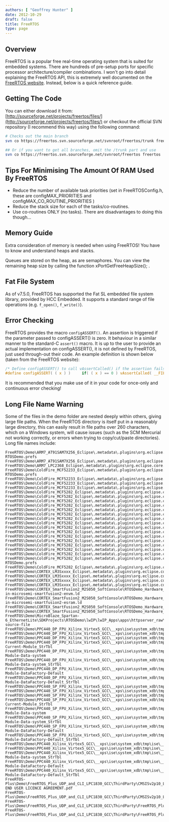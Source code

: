 ```yaml
---
authors: [ "Geoffrey Hunter" ]
date: 2012-10-29
draft: false
title: FreeRTOS
type: page
---
```


## Overview

FreeRTOS is a popular free real-time operating system that is suited for embedded systems. There are hundreds of pre-setup ports for specific processor architecture/compiler combinations. I won't go into detail explaining the FreeRTOS API, this is extremely well documented on the [FreeRTOS website](http://www.freertos.org/). Instead, below is a quick reference guide.

## Getting The Code

You can either download it from: [http://sourceforge.net/projects/freertos/files/](http://sourceforge.net/projects/freertos/files/) or checkout the official SVN repository (I recommend this way) using the following command:

```sh
# Checks out the main branch
svn co https://freertos.svn.sourceforge.net/svnroot/freertos/trunk freertos

## Or if you want to get all branches, omit the /trunk part and use
svn co https://freertos.svn.sourceforge.net/svnroot/freertos freertos
```

## Tips For Minimising The Amount Of RAM Used By FreeRTOS

* Reduce the number of available task priorities (set in FreeRTOSConfig.h, these are configMAX_PRIORITIES and configMAX_CO_ROUTINE_PRIORITIES )
* Reduce the stack size for each of the tasks/co-routines.
* Use co-routines ONLY (no tasks). There are disadvantages to doing this though...

## Memory Guide

Extra consideration of memory is needed when using FreeRTOS! You have to know and understand heaps and stacks.

Queues are stored on the heap, as are semaphores. You can view the remaining heap size by calling the function xPortGetFreeHeapSize(); .

## Fat File System

As of v7.5.0, FreeRTOS has supported the Fat SL embedded file system library, provided by HCC Embedded. It supports a standard range of file operations (e.g. `f_open()`, `f_write()`).

## Error Checking

FreeRTOS provides the macro `configASSERT()`. An assertion is triggered if the parameter passed to configASSERT() is zero. It behaviour in a similar manner to the standard-C `assert()` macro. It is up to the user to provide an actual implementation on configASSERT(), it is not defined by FreeRTOS, just used through-out their code. An example definition is shown below (taken from the FreeRTOS website):

```c    
/* Define configASSERT() to call vAssertCalled() if the assertion fails.  The assertion has failed if the value of the parameter passed into configASSERT() equals zero. */
#define configASSERT( ( x ) )     if( ( x ) == 0 ) vAssertCalled( __FILE__, __LINE__ )
```

It is recommended that you make use of it in your code for once-only and continuous error checking!

## Long File Name Warning

Some of the files in the demo folder are nested deeply within others, giving large file paths. When the FreeRTOS directory is itself put in a reasonably large directory, this can easily result in file paths over 260 characters, which on a Windows system, will cause issues (such as the SCM Mercurial not working correctly, or errors when trying to copy/cut/paste directories). Long file names include:

```text
FreeRTOS\Demo\ARM7_AT91SAM7X256_Eclipse\.metadata\.plugins\org.eclipse.core.runtime\.settings\org.eclipse.cdt.core.prj-RTOSDemo.prefs
FreeRTOS\Demo\ARM7_AT91SAM7X256_Eclipse\.metadata\.plugins\org.eclipse.core.runtime\.settings\org.eclipse.cdt.managedbuilder.core.prefs
FreeRTOS\Demo\ARM7_LPC2368_Eclipse\.metadata\.plugins\org.eclipse.core.resources\.projects\RTOSDemo\.indexes\33\5b\e7\4\history.index
FreeRTOS\Demo\ColdFire_MCF52233_Eclipse\.metadata\.plugins\org.eclipse.core.runtime\.settings\org.eclipse.cdt.core.prj-RTOSDemo.prefs
FreeRTOS\Demo\ColdFire_MCF52233_Eclipse\.metadata\.plugins\org.eclipse.core.runtime\.settings\org.eclipse.cdt.managedbuilder.core.prefs
FreeRTOS\Demo\ColdFire_MCF52233_Eclipse\.metadata\.plugins\org.eclipse.ltk.core.refactoring\.refactorings\.workspace\2008\11\47\refactorings.history
FreeRTOS\Demo\ColdFire_MCF52233_Eclipse\.metadata\.plugins\org.eclipse.ltk.core.refactoring\.refactorings\.workspace\2008\11\47\refactorings.index
FreeRTOS\Demo\ColdFire_MCF5282_Eclipse\.metadata\.plugins\org.eclipse.core.resources\.projects\RTOSDemo\.indexes\18\5b\5e\properties.index
FreeRTOS\Demo\ColdFire_MCF5282_Eclipse\.metadata\.plugins\org.eclipse.core.resources\.projects\RTOSDemo\.indexes\18\5b\e7\74\properties.index
FreeRTOS\Demo\ColdFire_MCF5282_Eclipse\.metadata\.plugins\org.eclipse.core.resources\.projects\RTOSDemo\.indexes\18\5b\e7\a1\history.index
FreeRTOS\Demo\ColdFire_MCF5282_Eclipse\.metadata\.plugins\org.eclipse.core.resources\.projects\RTOSDemo\.indexes\18\5b\e7\a1\properties.index
FreeRTOS\Demo\ColdFire_MCF5282_Eclipse\.metadata\.plugins\org.eclipse.core.resources\.projects\RTOSDemo\.indexes\18\a8\properties.index
FreeRTOS\Demo\ColdFire_MCF5282_Eclipse\.metadata\.plugins\org.eclipse.core.resources\.projects\RTOSDemo\.indexes\18\properties.index
FreeRTOS\Demo\ColdFire_MCF5282_Eclipse\.metadata\.plugins\org.eclipse.core.resources\.projects\RTOSDemo\.indexes\b3\properties.index
FreeRTOS\Demo\ColdFire_MCF5282_Eclipse\.metadata\.plugins\org.eclipse.core.resources\.projects\RTOSDemo\.indexes\c7\properties.index
FreeRTOS\Demo\ColdFire_MCF5282_Eclipse\.metadata\.plugins\org.eclipse.core.resources\.projects\RTOSDemo\.indexes\f7\29\7f\99\81\ce\1e\history.index
FreeRTOS\Demo\ColdFire_MCF5282_Eclipse\.metadata\.plugins\org.eclipse.core.resources\.projects\RTOSDemo\.indexes\f7\29\7f\99\81\ce\1e\properties.index
FreeRTOS\Demo\ColdFire_MCF5282_Eclipse\.metadata\.plugins\org.eclipse.core.resources\.projects\RTOSDemo\.indexes\f7\29\7f\99\81\ce\1e
FreeRTOS\Demo\ColdFire_MCF5282_Eclipse\.metadata\.plugins\org.eclipse.core.resources\.projects\RTOSDemo\.indexes\f7\29\7f\e4\1a\properties.index
FreeRTOS\Demo\ColdFire_MCF5282_Eclipse\.metadata\.plugins\org.eclipse.core.resources\.projects\RTOSDemo\.indexes\f7\7f\history.index
FreeRTOS\Demo\ColdFire_MCF5282_Eclipse\.metadata\.plugins\org.eclipse.core.resources\.projects\RTOSDemo\.indexes\f7\7f\properties.index
FreeRTOS\Demo\ColdFire_MCF5282_Eclipse\.metadata\.plugins\org.eclipse.core.resources\.projects\RTOSDemo\.indexes\f7\a8\properties.index
FreeRTOS\Demo\ColdFire_MCF5282_Eclipse\.metadata\.plugins\org.eclipse.core.runtime\.settings\org.eclipse.cdt.core.prj-RTOSDemo.prefs
FreeRTOS\Demo\ColdFire_MCF5282_Eclipse\.metadata\.plugins\org.eclipse.core.runtime\.settings\org.eclipse.cdt.managedbuilder.core.prefs
FreeRTOS\Demo\CORTEX_LM3Sxxxx_Eclipse\.metadata\.plugins\org.eclipse.core.resources\.projects\RTOSDemo\.indexes\2f\4b\45\properties.index
FreeRTOS\Demo\CORTEX_LM3Sxxxx_Eclipse\.metadata\.plugins\org.eclipse.core.resources\.projects\RTOSDemo\.indexes\33\5b\e7\7a\properties.index
FreeRTOS\Demo\CORTEX_LM3Sxxxx_Eclipse\.metadata\.plugins\org.eclipse.core.runtime\.settings\org.eclipse.cdt.managedbuilder.core.prefs
FreeRTOS\Demo\CORTEX_LM3Sxxxx_Eclipse\.metadata\.plugins\org.eclipse.core.runtime\.settings\org.eclipse.epp.usagedata.recording.prefs
FreeRTOS\Demo\CORTEX_SmartFusion2_M2S050_SoftConsole\RTOSDemo_Hardware_Platform\CMSIS\startup_gcc\debug-in-microsemi-smartfusion2-envm.ld
FreeRTOS\Demo\CORTEX_SmartFusion2_M2S050_SoftConsole\RTOSDemo_Hardware_Platform\CMSIS\startup_gcc\debug-in-microsemi-smartfusion2-esram.ld
FreeRTOS\Demo\CORTEX_SmartFusion2_M2S050_SoftConsole\RTOSDemo_Hardware_Platform\drivers_config\sys_config\sys_config_mss_clocks_developoment_kit.h
FreeRTOS\Demo\CORTEX_SmartFusion2_M2S050_SoftConsole\RTOSDemo_Hardware_Platform\drivers_config\sys_config\sys_config_mss_clocks_starter_kit.h
FreeRTOS\Demo\MicroBlaze_Spartan-6_EthernetLite\SDKProjects\RTOSDemo\lwIP\lwIP_Apps\apps\httpserver_raw\makefsdata\makefsdata.c-source-file
FreeRTOS\Demo\PPC440_DP_FPU_Xilinx_Virtex5_GCC\__xps\ise\system_xdb\tmp\ise\__OBJSTORE__\HierarchicalDesign\HDProject\HDProject_StrTbl
FreeRTOS\Demo\PPC440_DP_FPU_Xilinx_Virtex5_GCC\__xps\ise\system_xdb\tmp\ise\__OBJSTORE__\ProjectNavigator\dpm_project_main\dpm_project_main
FreeRTOS\Demo\PPC440_DP_FPU_Xilinx_Virtex5_GCC\__xps\ise\system_xdb\tmp\ise\__OBJSTORE__\ProjectNavigator\dpm_project_main\dpm_project_main_StrTbl
FreeRTOS\Demo\PPC440_DP_FPU_Xilinx_Virtex5_GCC\__xps\ise\system_xdb\tmp\ise\__OBJSTORE__\xreport\Gc_RvReportViewer-Current-Module_StrTbl
FreeRTOS\Demo\PPC440_DP_FPU_Xilinx_Virtex5_GCC\__xps\ise\system_xdb\tmp\ise\__OBJSTORE__\xreport\Gc_RvReportViewer-Module-Data-system
FreeRTOS\Demo\PPC440_DP_FPU_Xilinx_Virtex5_GCC\__xps\ise\system_xdb\tmp\ise\__OBJSTORE__\xreport\Gc_RvReportViewer-Module-Data-system_StrTbl
FreeRTOS\Demo\PPC440_DP_FPU_Xilinx_Virtex5_GCC\__xps\ise\system_xdb\tmp\ise\__OBJSTORE__\xreport\Gc_RvReportViewer-Module-DataFactory-Default
FreeRTOS\Demo\PPC440_DP_FPU_Xilinx_Virtex5_GCC\__xps\ise\system_xdb\tmp\ise\__OBJSTORE__\xreport\Gc_RvReportViewer-Module-DataFactory-Default_StrTbl
FreeRTOS\Demo\PPC440_SP_FPU_Xilinx_Virtex5_GCC\__xps\ise\system_xdb\tmp\ise\__OBJSTORE__\HierarchicalDesign\HDProject\HDProject_StrTbl
FreeRTOS\Demo\PPC440_SP_FPU_Xilinx_Virtex5_GCC\__xps\ise\system_xdb\tmp\ise\__OBJSTORE__\ProjectNavigator\dpm_project_main\dpm_project_main
FreeRTOS\Demo\PPC440_SP_FPU_Xilinx_Virtex5_GCC\__xps\ise\system_xdb\tmp\ise\__OBJSTORE__\ProjectNavigator\dpm_project_main\dpm_project_main_StrTbl
FreeRTOS\Demo\PPC440_SP_FPU_Xilinx_Virtex5_GCC\__xps\ise\system_xdb\tmp\ise\__OBJSTORE__\xreport\Gc_RvReportViewer-Current-Module_StrTbl
FreeRTOS\Demo\PPC440_SP_FPU_Xilinx_Virtex5_GCC\__xps\ise\system_xdb\tmp\ise\__OBJSTORE__\xreport\Gc_RvReportViewer-Module-Data-system
FreeRTOS\Demo\PPC440_SP_FPU_Xilinx_Virtex5_GCC\__xps\ise\system_xdb\tmp\ise\__OBJSTORE__\xreport\Gc_RvReportViewer-Module-Data-system_StrTbl
FreeRTOS\Demo\PPC440_SP_FPU_Xilinx_Virtex5_GCC\__xps\ise\system_xdb\tmp\ise\__OBJSTORE__\xreport\Gc_RvReportViewer-Module-DataFactory-Default
FreeRTOS\Demo\PPC440_SP_FPU_Xilinx_Virtex5_GCC\__xps\ise\system_xdb\tmp\ise\__OBJSTORE__\xreport\Gc_RvReportViewer-Module-DataFactory-Default_StrTbl
FreeRTOS\Demo\PPC440_Xilinx_Virtex5_GCC\__xps\ise\system_xdb\tmp\ise\__OBJSTORE__\ProjectNavigator\dpm_project_main\dpm_project_main
FreeRTOS\Demo\PPC440_Xilinx_Virtex5_GCC\__xps\ise\system_xdb\tmp\ise\__OBJSTORE__\ProjectNavigator\dpm_project_main\dpm_project_main_StrTbl
FreeRTOS\Demo\PPC440_Xilinx_Virtex5_GCC\__xps\ise\system_xdb\tmp\ise\__OBJSTORE__\xreport\Gc_RvReportViewer-Module-Data-system_StrTbl
FreeRTOS\Demo\PPC440_Xilinx_Virtex5_GCC\__xps\ise\system_xdb\tmp\ise\__OBJSTORE__\xreport\Gc_RvReportViewer-Module-DataFactory-Default
FreeRTOS\Demo\PPC440_Xilinx_Virtex5_GCC\__xps\ise\system_xdb\tmp\ise\__OBJSTORE__\xreport\Gc_RvReportViewer-Module-DataFactory-Default_StrTbl
FreeRTOS-Plus\Demo\FreeRTOS_Plus_UDP_and_CLI_LPC1830_GCC\ThirdParty\CMSISv2p10_LPC18xx_DriverLib\docs_cmsis\CMSIS END USER LICENCE AGREEMENT.pdf
FreeRTOS-Plus\Demo\FreeRTOS_Plus_UDP_and_CLI_LPC1830_GCC\ThirdParty\CMSISv2p10_LPC18xx_DriverLib\docs_nxp_driverlib\LPC1800CMSIS_ReleaseNotes.txt
FreeRTOS-Plus\Demo\FreeRTOS_Plus_UDP_and_CLI_LPC1830_GCC\ThirdParty\FreeRTOS_Plus_Trace_Recorder\Trace_Recorder_Configuration\trcConfig.h
FreeRTOS-Plus\Demo\FreeRTOS_Plus_UDP_and_CLI_LPC1830_GCC\ThirdParty\FreeRTOS_Plus_Trace_Recorder\Trace_Recorder_Configuration\trcHardwarePort.h
```